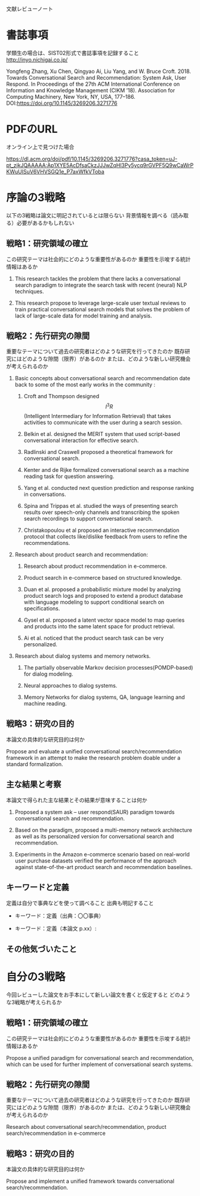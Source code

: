 文献レビューノート

書誌事項
========

学類生の場合は、SIST02形式で書誌事項を記録すること <http://inyo.nichigai.co.jp/>

Yongfeng Zhang, Xu Chen, Qingyao Ai, Liu Yang, and W. Bruce Croft. 2018. Towards
Conversational Search and Recommendation: System Ask, User Respond. In
Proceedings of the 27th ACM International Conference on Information and
Knowledge Management (CIKM ’18). Association for Computing Machinery, New York,
NY, USA, 177–186. DOI:https://doi.org/10.1145/3269206.3271776

PDFのURL
========

オンライン上で見つけた場合

<https://dl.acm.org/doi/pdf/10.1145/3269206.3271776?casa_token=uJ-pt_zjkJQAAAAA:Ap1XYE5AcDfsaCkzJJJwZqHl3Py5ycq9rGVPF5Q9wCaWrPKWuUISuV6VHVSGQ1e_P7axWfkVToba>

序論の3戦略
===========

以下の3戦略は論文に明記されているとは限らない
背景情報を調べる（読み取る）必要があるかもしれない

戦略1：研究領域の確立
---------------------

この研究テーマは社会的にどのような重要性があるのか
重要性を示唆する統計情報はあるか

1.  This research tackles the problem that there lacks a conversational search
    paradigm to integrate the search task with recent (neural) NLP techniques.

2.  This research propose to leverage large-scale user textual reviews to train
    practical conversational search models that solves the problem of lack of
    large-scale data for model training and analysis.

戦略2：先行研究の隙間
---------------------

重要なテーマについて過去の研究者はどのような研究を行ってきたのか
既存研究にはどのような隙間（限界）があるのか
または、どのような新しい研究機会が考えられるのか

1.  Basic concepts about conversational search and recommendation date back to
    some of the most early works in the community :

    1.  Croft and Thompson designed $$I^{3}R$$(Intelligent Intermediary for
        Information Retrieval) that takes activities to communicate with the
        user during a search session.

    2.  Belkin et al. designed the MERIT system that used script-based
        conversational interaction for effective search.

    3.  Radlinski and Craswell proposed a theoretical framework for
        conversational search.

    4.  Kenter and de Rijke formalized conversational search as a machine
        reading task for question answering.

    5.  Yang et al. conducted next question prediction and response ranking in
        conversations.

    6.  Spina and Trippas et al. studied the ways of presenting search results
        over speech-only channels and transcribing the spoken search recordings
        to support conversational search.

    7.  Christakopoulou et al proposed an interactive recommendation protocol
        that collects like/dislike feedback from users to refine the
        recommendations.

2.  Research about product search and recommendation:

    1.  Research about product recommendation in e-commerce.

    2.  Product search in e-commerce based on structured knowledge.

    3.  Duan et al. proposed a probabilistic mixture model by analyzing product
        search logs and proposed to extend a product database with language
        modeling to support conditional search on specifications.

    4.  Gysel et al. proposed a latent vector space model to map queries and
        products into the same latent space for product retrieval.

    5.  Ai et al. noticed that the product search task can be very personalized.

3.  Research about dialog systems and memory networks.

    1.  The partially observable Markov decision processes(POMDP-based) for
        dialog modeling.

    2.  Neural approaches to dialog systems.

    3.  Memory Networks for dialog systems, QA, language learning and machine
        reading.

戦略3：研究の目的
-----------------

本論文の具体的な研究目的は何か

Propose and evaluate a unified conversational search/recommendation framework in
an attempt to make the research problem doable under a standard formalization.

主な結果と考察
--------------

本論文で得られた主な結果とその結果が意味することは何か

1.  Proposed a system ask – user respond(SAUR) paradigm towards conversational
    search and recommendation.

2.  Based on the paradigm, proposed a multi-memory network architecture as well
    as its personalized version for conversational search and recommendation.

3.  Experiments in the Amazon e-commerce scenario based on real-world user
    purchase datasets verified the performance of the approach against
    state-of-the-art product search and recommendation baselines.

キーワードと定義
----------------

定義は自分で事典などを使って調べること 出典も明記すること

-   キーワード：定義（出典：〇〇事典）

-   キーワード：定義（本論文 p.xx）:

その他気づいたこと
------------------

自分の3戦略
===========

今回レビューした論文をお手本にして新しい論文を書くと仮定すると
どのような3戦略が考えられるか

戦略1：研究領域の確立
---------------------

この研究テーマは社会的にどのような重要性があるのか
重要性を示唆する統計情報はあるか

Propose a unified paradigm for conversational search and recommendation, which
can be used for further implement of conversational search systems.

戦略2：先行研究の隙間
---------------------

重要なテーマについて過去の研究者はどのような研究を行ってきたのか
既存研究にはどのような隙間（限界）があるのか
または、どのような新しい研究機会が考えられるのか

Research about conversational search/recommendation, product
search/recommendation in e-commerce

戦略3：研究の目的
-----------------

本論文の具体的な研究目的は何か

Propose and implement a unified framework towards conversational
search/recommendation.
